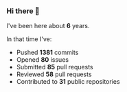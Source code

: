 ### Hi there 👋

I've been here about **6** years.

In that time I've:

- Pushed **1381** commits
- Opened **80** issues
- Submitted **85** pull requests
- Reviewed **58** pull requests
- Contributed to **31** public repositories

<!-- ![My scrobbles](https://lastfm-recently-played.vercel.app/api?user=dotdub) -->
